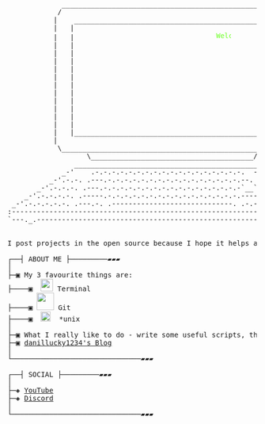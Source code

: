 <pre>  
             ____________________________________________________
            /                                                    \
           |    _____________________________________________     |
           |   |                                             |    |
           |   |  <marquee style="color:#70ff2a" width="300" scrollamount="300" scrolldelay="500">Welcome to danillucky1234's page!</marquee>	     |    |
           |   |                                             |    |
           |   |                                             |    |
           |   |                                             |    |
           |   |                                             |    |
           |   |                                             |    |
           |   |                                             |    |
           |   |                                             |    |
           |   |                                             |    |
           |   |                                             |    |
           |   |                                             |    |
           |   |                                             |    |
           |   |_____________________________________________|    |
           |                                                      |
            \_____________________________________________________/
                   \_______________________________________/
                _______________________________________________
             _-'    .-.-.-.-.-.-.-.-.-.-.-.-.-.-.-.-.-.-.  --- `-_
          _-'.-.-. .---.-.-.-.-.-.-.-.-.-.-.-.-.-.-.-.-.--.  .-.-.`-_
       _-'.-.-.-. .---.-.-.-.-.-.-.-.-.-.-.-.-.-.-.-.-.-`__`. .-.-.-.`-_
    _-'.-.-.-.-. .-----.-.-.-.-.-.-.-.-.-.-.-.-.-.-.-.-.-----. .-.-.-.-.`-_
 _-'.-.-.-.-.-. .---.-. .-----------------------------. .-.---. .---.-.-.-.`-_
:-----------------------------------------------------------------------------:
`---._.-----------------------------------------------------------------._.---'


I post projects in the open source because I hope it helps at least one person in the world.  

┌──┤ ABOUT ME ├─────────▰▰▰
│
├─▣ My 3 favourite things are:
├────▣  <img src="https://www.journaldulapin.com/wp-content/uploads/2014/06/Terminal.png" width="25"/> Terminal 
├────▣ <img src="https://www.linuxjournal.com/sites/default/files/styles/1700x1000/public/nodeimage/story/git-icon.png?itok=oqZlxDmE" width="35"/> Git 
├────▣  <img src="https://imagepng.org/wp-content/uploads/2017/06/pinguim-linux-tux-1.png" width="20"/>  *unix 
│	
├─▣ What I really like to do - write some useful scripts, that make my life easier.  
├─▣ <a href="https://danillucky1234.github.io">danillucky1234's Blog</a>
│
└───────────────────────────────▰▰▰

┌──┤ SOCIAL ├─────────▰▰▰
│
├─◈ <a href = "https://www.youtube.com/channel/UCPVAeSg_Z8HE2gB78yJ5_Wg">YouTube</a>
├─◈ <a href= "https://discord.gg/TSDAs8B7nw">Discord</a>
│
└───────────────────────────────▰▰▰ 

</pre>
